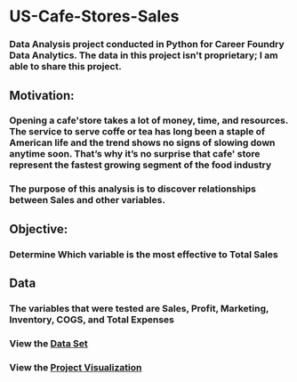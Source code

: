 # US-Cafe-Stores-Sales
### Data Analysis project conducted in Python for Career Foundry Data Analytics. The data in this project isn't proprietary; I am able to share this project.

## Motivation:
### Opening a cafe'store takes a lot of money, time, and resources. The service to serve coffe or tea has long been a staple of American life and the trend shows no signs of slowing down anytime soon. That’s why it’s no surprise that cafe' store represent the fastest growing segment of the food industry

### The purpose of this analysis is to discover relationships between Sales and other variables. 

## Objective: 

### Determine Which variable is the most effective to Total Sales

## Data
### The variables that were tested are Sales, Profit, Marketing, Inventory, COGS, and Total Expenses

### View the [Data Set](https://www.kaggle.com/datasets/dsfelix/us-stores-sales?resource=download)

### View the [Project Visualization](https://public.tableau.com/views/USCafeStoresSales/USCafeStoresSalesDataAnalysis?:language=en-US&:display_count=n&:origin=viz_share_link)


